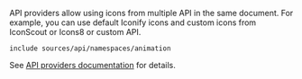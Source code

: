 API providers allow using icons from multiple API in the same document. For example, you can use default Iconify icons and custom icons from IconScout or Icons8 or custom API.

`include sources/api/namespaces/animation`

See [API providers documentation](/sources/api/providers.md) for details.
